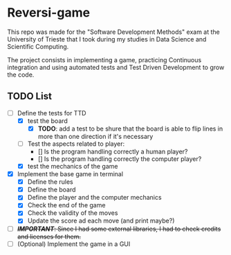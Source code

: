 # Reversi-game
This repo was made for the "Software Development Methods" exam at the University of Trieste that I took during my studies in Data Science and Scientific Computing.

The project consists in implementing a game, practicing Continuous integration and using automated tests and Test Driven Development to grow the code.


## TODO List 

- [ ] Define the tests for TTD
  - [x] test the board 
    - [x] **TODO**: add a test to be shure that the board is able to flip lines in more than one direction if it's necessary 
  - [ ] Test the aspects related to player: 
    - [] Is the program handling correctly a human player?
    - [] Is the program handling correctly the computer player?
  - [x] test the mechanics of the game  
- [x] Implement the base game in terminal
  - [x] Define the rules
  - [x] Define the board
  - [x] Define the player and the computer mechanics
  - [x] Check the end of the game
  - [x] Check the validity of the moves
  - [x] Update the score ad each move (and print maybe?)
- [ ] ~~**_IMPORTANT_**: Since I had some external libraries, I had to check credits and licenses for them.~~
- [ ] (Optional) Implement the game in a GUI
